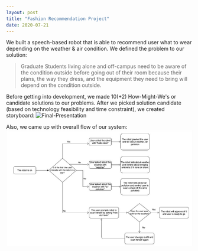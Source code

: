 ```yaml
---
layout: post
title: "Fashion Recommendation Project"
date: 2020-07-21
---
```


We built a speech-based robot that is able to recommend user what to wear depending on the weather & air condition. We defined the problem to our solution:
> Graduate Students living alone and off-campus need to be aware of the condition outside before going out of their room because their plans, the way they dress, and the equipment they need to bring will depend on the condition outside.

Before getting into development, we made 10(+2) How-Might-We's or candidate solutions to our problems. After we picked solution candidate (based on technology feasibility and time constraint), we created storyboard:
<img src="https://i.ibb.co/8m8fMQh/Final-Presentation.jpg" alt="Final-Presentation" border="0"></a>

Also, we came up with overall flow of our system:
![image](./assets/system_flow.jpg)

